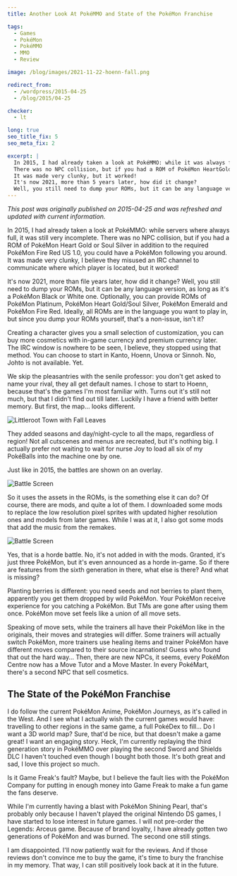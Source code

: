 ```yaml
---
title: Another Look At PokéMMO and State of the PokéMon Franchise

tags:
  - Games
  - PokéMon
  - PokéMMO
  - MMO
  - Review

image: /blog/images/2021-11-22-hoenn-fall.png

redirect_from: 
  - /wordpress/2015-04-25
  - /blog/2015/04-25

checker:
  - lt

long: true
seo_title_fix: 5
seo_meta_fix: 2

excerpt: |
  In 2015, I had already taken a look at PokéMMO: while it was always full it was still very incomplete.
  There was no NPC collision, but if you had a ROM of PokéMon HeartGold or SoulSilver in addition to the required PokéMon FireRed US 1.0, you could have a PokéMon following you around.
  It was made very clunky, but it worked!
  It's now 2021, more than 5 years later, how did it change?
  Well, you still need to dump your ROMs, but it can be any language version, as long as it's a PokéMon Black or White one.
---
```

*This post was originally published on 2015-04-25 and was refreshed and updated with current information.*

In 2015, I had already taken a look at PokéMMO: while servers where always full, it was still very incomplete.
There was no NPC collision, but if you had a ROM of PokéMon Heart Gold or Soul Silver in addition to the required PokéMon Fire Red US 1.0, you could have a PokéMon following you around.
It was made very clunky, I believe they misused an IRC channel to communicate where which player is located, but it worked!

It's now 2021, more than file years later, how did it change?
Well, you still need to dump your ROMs, but it can be any language version, as long as it's a PokéMon Black or White one.
Optionally, you can provide ROMs of PokéMon Platinum, PokéMon Heart Gold/Soul Silver, PokéMon Emerald and PokéMon Fire Red.
Ideally, all ROMs are in the language you want to play in, but since you dump your ROMs yourself, that's a non-issue, isn't it?

Creating a character gives you a small selection of customization, you can buy more cosmetics with in-game currency and premium currency later.
The IRC window is nowhere to be seen, I believe, they stopped using that method.
You can choose to start in Kanto, Hoenn, Unova or Sinnoh.
No, Johto is not available. Yet.

We skip the pleasantries with the senile professor: you don't get asked to name your rival, they all get default names.
I chose to start to Hoenn, because that's the games I'm most familiar with.
Turns out it's still not much, but that I didn't find out till later.
Luckily I have a friend with better memory.
But first, the map… looks different.

<picture>
  <source srcset="{{ '/blog/images/xs/2021-11-22-hoenn-fall.avif' | prepend: site.static_url | absolute_url }}" media="(max-width: 575.96px)" type="image/avif">
  <source srcset="{{ '/blog/images/xs/2021-11-22-hoenn-fall.webp' | prepend: site.static_url | absolute_url }}" media="(max-width: 575.96px)" type="image/webp">
  <source srcset="{{ '/blog/images/2021-11-22-hoenn-fall.avif' | prepend: site.static_url | absolute_url }}" media="(min-width: 576px)" type="image/avif">
  <source srcset="{{ '/blog/images/2021-11-22-hoenn-fall.webp' | prepend: site.static_url | absolute_url }}" media="(min-width: 576px)" type="image/webp">
  <img loading="lazy" src="{{ '/blog/images/2021-11-22-hoenn-fall.png' | prepend: site.static_url | absolute_url }}" alt="Littleroot Town with Fall Leaves">
</picture>

They added seasons and day/night-cycle to all the maps, regardless of region!
Not all cutscenes and menus are recreated, but it's nothing big.
I actually prefer not waiting to wait for nurse Joy to load all six of my PokéBalls into the machine one by one.

Just like in 2015, the battles are shown on an overlay.

<picture>
  <source srcset="{{ '/blog/images/xs/2021-11-22-battle.avif' | prepend: site.static_url | absolute_url }}" media="(max-width: 575.96px)" type="image/avif">
  <source srcset="{{ '/blog/images/xs/2021-11-22-battle.webp' | prepend: site.static_url | absolute_url }}" media="(max-width: 575.96px)" type="image/webp">
  <source srcset="{{ '/blog/images/2021-11-22-battle.avif' | prepend: site.static_url | absolute_url }}" media="(min-width: 576px)" type="image/avif">
  <source srcset="{{ '/blog/images/2021-11-22-battle.webp' | prepend: site.static_url | absolute_url }}" media="(min-width: 576px)" type="image/webp">
  <img loading="lazy" src="{{ '/blog/images/2021-11-22-battle.png' | prepend: site.static_url | absolute_url }}" alt="Battle Screen">
</picture>

So it uses the assets in the ROMs, is the something else it can do?
Of course, there are mods, and quite a lot of them.
I downloaded some mods to replace the low resolution pixel sprites with updated higher resolution ones and models from later games.
While I was at it, I also got some mods that add the music from the remakes.

<picture>
  <source srcset="{{ '/blog/images/xs/2021-11-22-horde-battle.avif' | prepend: site.static_url | absolute_url }}" media="(max-width: 575.96px)" type="image/avif">
  <source srcset="{{ '/blog/images/xs/2021-11-22-horde-battle.webp' | prepend: site.static_url | absolute_url }}" media="(max-width: 575.96px)" type="image/webp">
  <source srcset="{{ '/blog/images/2021-11-22-horde-battle.avif' | prepend: site.static_url | absolute_url }}" media="(min-width: 576px)" type="image/avif">
  <source srcset="{{ '/blog/images/2021-11-22-horde-battle.webp' | prepend: site.static_url | absolute_url }}" media="(min-width: 576px)" type="image/webp">
  <img loading="lazy" src="{{ '/blog/images/2021-11-22-horde-battle.png' | prepend: site.static_url | absolute_url }}" alt="Battle Screen">
</picture>

Yes, that is a horde battle.
No, it's not added in with the mods.
Granted, it's just three PokéMon, but it's even announced as a horde in-game.
So if there are features from the sixth generation in there, what else is there?
And what is missing?

Planting berries is different: you need seeds and not berries to plant them, apparently you get them dropped by wild PokéMon.
Your PokéMon receive experience for you catching a PokéMon.
But TMs are gone after using them once.
PokéMon move set feels like a union of all move sets.

Speaking of move sets, while the trainers all have their PokéMon like in the originals, their moves and strategies will differ.
Some trainers will actually switch PokéMon, more trainers use healing items and trainer PokéMon have different moves compared to their source incarnations!
Guess who found that out the hard way…
Then, there are new NPCs, it seems, every PokéMon Centre now has a Move Tutor and a Move Master.
In every PokéMart, there's a second NPC that sell cosmetics.

## The State of the PokéMon Franchise

I do follow the current PokéMon Anime, PokéMon Journeys, as it's called in the West.
And I see what I actually wish the current games would have: travelling to other regions in the same game, a full PokéDex to fill…
Do I want a 3D world map? Sure, that'd be nice, but that doesn't make a game great!
I want an engaging story.
Heck, I'm currently replaying the third generation story in PokéMMO over playing the second Sword and Shields DLC I haven't touched even though I bought both those.
It's both great and sad, I love this project so much.

Is it Game Freak's fault?
Maybe, but I believe the fault lies with the PokéMon Company for putting in enough money into Game Freak to make a fun game the fans deserve.

While I'm currently having a blast with PokéMon Shining Pearl, that's probably only because I haven't played the original Nintendo DS games, I have started to lose interest in future games.
I will not pre-order the Legends: Arceus game.
Because of brand loyalty, I have already gotten two generations of PokéMon and was burned.
The second one still stings.

I am disappointed.
I'll now patiently wait for the reviews.
And if those reviews don't convince me to buy the game, it's time to bury the franchise in my memory.
That way, I can still positively look back at it in the future.
